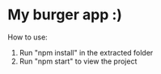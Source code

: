 # My burger app :)

How to use:

1) Run "npm install" in the extracted folder
2) Run "npm start" to view the project